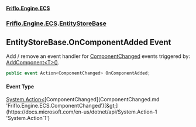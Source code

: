 #### [Friflo.Engine.ECS](index.md 'index')
### [Friflo.Engine.ECS](Friflo.Engine.ECS.md 'Friflo.Engine.ECS').[EntityStoreBase](EntityStoreBase.md 'Friflo.Engine.ECS.EntityStoreBase')

## EntityStoreBase.OnComponentAdded Event

Add / remove an event handler for [ComponentChanged](ComponentChanged.md 'Friflo.Engine.ECS.ComponentChanged') events triggered by: <br/>[AddComponent&lt;T&gt;()](Entity.AddComponent_T_().md 'Friflo.Engine.ECS.Entity.AddComponent<T>()').

```csharp
public event Action<ComponentChanged> OnComponentAdded;
```

#### Event Type
[System.Action&lt;](https://docs.microsoft.com/en-us/dotnet/api/System.Action-1 'System.Action`1')[ComponentChanged](ComponentChanged.md 'Friflo.Engine.ECS.ComponentChanged')[&gt;](https://docs.microsoft.com/en-us/dotnet/api/System.Action-1 'System.Action`1')